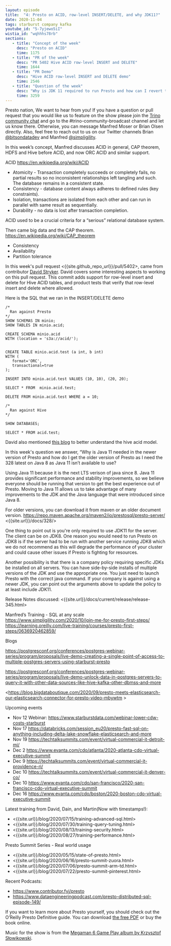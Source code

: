 ```yaml
---
layout: episode
title:  "4: Presto on ACID, row-level INSERT/DELETE, and why JDK11?"
date: 2020-11-04
tags: starburst company kafka
youtube_id: "5-7yjewo5iI"
wistia_id: "wqhhhs78rb"
sections:
   - title: "Concept of the week"
     desc: "Presto on ACID"
     time: 1175
   - title: "PR of the week"
     desc: "PR 5402 Hive ACID row-level INSERT and DELETE"
     time: 1644
   - title: "PR Demo"
     desc: "Hive ACID row-level INSERT and DELETE demo"
     time: 2546
   - title: "Question of the week"
     desc: "Why is JDK 11 required to run Presto and how can I revert to JDK8?"
     time: 3259
---
```


Presto nation, We want to hear from you! If you have a question or pull request 
that you would like us to feature on the show please join the 
[Trino community chat](slack.html) and go to the 
\#trino-community-broadcast channel and let us know there. Otherwise, you can 
message Manfred Moser or Brian Olsen directly. Also, feel free to reach out
to us on our Twitter channels Brian 
[@bitsondatadev](https://twitter.com/bitsondatadev) and Manfred 
[@simpligility](https://twitter.com/simpligility).

In this week’s concept, Manfred discusses ACID in general, CAP theorem, 
HDFS and Hive before ACID, and now ORC ACID and similar support.

ACID <https://en.wikipedia.org/wiki/ACID>
 - Atomicity - Transaction completely succeeds or completely fails, no partial 
results so no inconsistent relationships left tangling and such. The database
 remains in a consistent state.
 - Consistency - database content always adheres to defined rules (key
 constraints).
 - Isolation, transactions are isolated from each other and can run in parallel
  with same result as sequentially.
 - Durability - no data is lost after transaction completion.

ACID used to be a crucial criteria for a “serious” relational database system.

Then came big data and the CAP theorem. <https://en.wikipedia.org/wiki/CAP_theorem>

- Consistency
- Availability
- Partition tolerance

In this week's pull request <{{site.github_repo_url}}/pull/5402>,
came from contributor [David Stryker](https://github.com/djsstarburst). David
covers some interesting aspects to working on this pull request. This commit
adds support for row-level insert and delete for Hive ACID tables, and
product tests that verify that row-level insert and delete where allowed.

Here is the SQL that we ran in the INSERT/DELETE demo
```
/*
  Ran against Presto
*/
SHOW SCHEMAS IN minio;
SHOW TABLES IN minio.acid;

CREATE SCHEMA minio.acid
WITH (location = 's3a://acid/');


CREATE TABLE minio.acid.test (a int, b int)
WITH (
   format='ORC',
   transactional=true
);

INSERT INTO minio.acid.test VALUES (10, 10), (20, 20);

SELECT * FROM  minio.acid.test;

DELETE FROM minio.acid.test WHERE a = 10;

/*
  Ran against Hive
*/

SHOW DATABASES;

SELECT * FROM acid.test;
```

David also mentioned [this blog](http://shzhangji.com/blog/2019/06/10/understanding-hive-acid-transactional-table/)
to better understand the hive acid model.

In this week's question we answer, “Why is Java 11 needed in the newer version
of Presto and how do I get the older version of Presto as I need the 328 latest 
on Java 8 as Java 11 isn’t available to use?

Using Java 11 because it is the next LTS verison of java since 8. Java 11 
provides significant performance and stability improvements, so we believe 
everyone should be running that version to get the best experience out of 
Presto. Moving to Java 11 allows us to take advantage of many improvements to 
the JDK and the Java language that were introduced since Java 8.

For older versions, you can download it from maven or an older document version.
<https://repo.maven.apache.org/maven2/io/prestosql/presto-server/>
<{{site.url}}/docs/328/>

One thing to point out is you're only required to use JDK11 for the server. The
client can be on JDK8. One reason you would need to run Presto on JDK8 is if the
server had to be run with another service running JDK8 which we do not recommend
as this will degrade the performance of your cluster and could cause other
issues if Presto is fighting for resources. 

Another possibility is that there is
a company policy requiring specific JDKs be installed on all servers. You can
have side-by-side installs of multiple versions of the JDK and use the
appropriate one. You just need to launch Presto with the correct java command. 
If your company is against using a newer JDK, you can point out the arguments
above to update the policy to at least include JDK11.

Release Notes discussed:
<{{site.url}}/docs/current/release/release-345.html>

Manfred’s Training - SQL at any scale
<https://www.simpligility.com/2020/10/join-me-for-presto-first-steps/>
<https://learning.oreilly.com/live-training/courses/presto-first-steps/0636920462859/>

Blogs

<https://postgresconf.org/conferences/postgres-webinar-series/program/proposals/live-demo-creating-a-single-point-of-access-to-multiple-postgres-servers-using-starburst-presto>

<https://postgresconf.org/conferences/postgres-webinar-series/program/proposals/live-demo-unlock-data-in-postgres-servers-to-query-it-with-other-data-sources-like-hive-kafka-other-dbmss-and-more>

<https://blog.bigdataboutique.com/2020/09/presto-meets-elasticsearch-our-elasticsearch-connector-for-presto-video-mbywtm >

Upcoming events
 - Nov 12 Webinar: <https://www.starburstdata.com/webinar-lower-cdw-costs-starburst>
 - Nov 17 <https://databricks.com/session_eu20/presto-fast-sql-on-anything-including-delta-lake-snowflake-elasticsearch-and-more>
 - Nov 19 <https://techtalksummits.com/event/virtual-commercial-it-detroit-mi/>
 - Dec 2 <https://www.evanta.com/cdo/atlanta/2020-atlanta-cdo-virtual-executive-summit>
 - Dec 9 <https://techtalksummits.com/event/virtual-commercial-it-providence-ri/>
 - Dec 10 <https://techtalksummits.com/event/virtual-commercial-it-denver-co/>
 - Dec 10 <https://www.evanta.com/cdo/san-francisco/2020-san-francisco-cdo-virtual-executive-summit>
 - Dec 16 <https://www.evanta.com/cdo/boston/2020-boston-cdo-virtual-executive-summit>

Latest training from David, Dain, and Martin(Now with timestamps!):
 - <{{site.url}}/blog/2020/07/15/training-advanced-sql.html>
 - <{{site.url}}/blog/2020/07/30/training-query-tuning.html>
 - <{{site.url}}/blog/2020/08/13/training-security.html>
 - <{{site.url}}/blog/2020/08/27/training-performance.html>

Presto Summit Series - Real world usage
 - <{{site.url}}/blog/2020/05/15/state-of-presto.html>
 - <{{site.url}}/blog/2020/06/16/presto-summit-zuora.html>
 - <{{site.url}}/blog/2020/07/06/presto-summit-arm-td.html>
 - <{{site.url}}/blog/2020/07/22/presto-summit-pinterest.html>

Recent Podcasts:
 - <https://www.contributor.fyi/presto>
 - <https://www.dataengineeringpodcast.com/presto-distributed-sql-episode-149/>

If you want to learn more about Presto yourself, you should check out the 
O’Reilly Presto Definitive guide. You can download 
[the free PDF](https://www.starburstdata.com/oreilly-presto-guide-download/) or 
buy the book online.

Music for the show is from the [Megaman 6 Game Play album by Krzysztof 
Słowikowski](https://krzysztofslowikowski.bandcamp.com/album/mega-man-6-gp).

